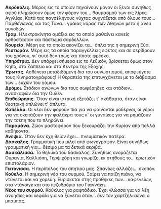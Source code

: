 <ol style="list-style-type: none">
  <li>
    <b>Ακρόπολις.</b> Μέρος εις το οποίον πηγαίνουν μόνον οι ξένοι συνήθως αφού πληρώσουν όμως τον φόρον του...
    θαυμασμού των εις λίρες Αγγλίας. Κατά τας πανσέληνους νύχτας συχνάζεται από όλους τους... Παρθενώνας και τας Τανα...
    γραίας κόρας των Αθηνών μετά ή άνευ συνοδών.
  </li>
  <li>
    <b>Τραμ.</b> Ηλεκτροκίνητα αμάξια εις τα οποία μαθαίνει κανείς ορθοστασίαν και πάστωμα σαρδελλών.
  </li>
  <li>
    <b>Κουρεία.</b> Μέρη εις τα οποία ακονίζει τα... όπλα της η σημερινή Εύα.
  </li>
  <li>
    <b>Ρεστωράν.</b> Μέρη εις τα οποία παραγγέλλεις εφέτος και σε σερβίρουν του χρόνου, γι' αυτό δεν τρως και τίποτε
    φρέσκο.
  </li>
  <li>
    <b>Υπηρέτρια.</b> Δεν υπάρχει σήμερα εις το Λεξικόν, βρίσκεται όμως στον Κήπο, στο Ζάππειο και στα Κέντρα της
    Εξοχής.
  </li>
  <li>
    <b>Έρωτας.</b> Ασθένεια μεταδιδόμενη δια του συνωστισμού, αποφεύγετε τους Κινηματογράφους! Η θεραπεία της
    επιτυγχάνεται με το διάβασμα των... ευχών του γάμου.
  </li>
  <li>
    <b>Δρόμοι.</b> Στάδιον αγώνων δια τους σωφέρηδες και στάδιον... ανασκαφών δια την Ουλέν.
  </li>
  <li>
    <b>Επιθεώρησις.</b> Όταν είναι ιατρική εξετάζει τ' ακάθαρτα, όταν είναι θεατρική απλώνει τ' άπλυτα.
  </li>
  <li>
    <b>Καπέλλο.</b> Οι νέοι δεν φορούν πια για να φαίνονται μοδέρνοι, οι γέροι για να σκεπάζουν την φαλάκρα τους κ' οι
    γυναίκες για να ρημάζουν την τσέπη που το πληρώνει.
  </li>
  <li>
    <b>Παραμάνα.</b> Ζώον μαστοφόρον που ξεκουράζει την Κυρίαν από πολλά καθήκοντα.
  </li>
  <li>
    <b>Ανεψιά.</b> Όταν δεν έχη θείον έχει... πνευματικόν πατέρα.
  </li>
  <li>
    <b>Δάσκαλος.</b> Γραμματική που μιλεί από φωνογράφον. Είναι συνήθως γραμματική για... δέσιμο μα τα δετικά ακριβά.
  </li>
  <li>
    <b>Δασκάλισσα.</b> Το θηλυκό του δάσκαλος. Συνήθως ονομάζεται Ουρανία, Καλλιόπη, Τερψιχόρη και γνωρίζει εκ στήθους
    το... ερωτικόν επιστολάριον.
  </li>
  <li>
    <b>Γειτόνισσα.</b> Η περίπολος του σπητιού μας. Σπανίως αλλάζει... σκοπόν.
  </li>
  <li>
    <b>Κούκλα.</b> Η σημερινή νέα του συρμού. Ξαίρει να παίζη πιάνο, να ντύνεται και να χορεύη. Ευρίσκεται στης προθήκες
    των... καφενείων, στα ντάνσιγκ και στο πεζοδρόμιο του Γιαννάκη.
  </li>
  <li>
    <b>Νέος του συρμού.</b> Κούκλος για ραφτάδικο. Έχει γλώσσα για να λέη ανοησίες και κεφάλι για να ξύνεται όταν... δεν
    τον χαρτζηλικώνει ο μπαμπάς.
  </li>
</ol>